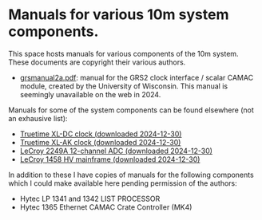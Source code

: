 # Manuals for various 10m system components.

This space hosts manuals for various components of the 10m system. These documents are copyright their various authors.

- [grsmanual2a.pdf](https://github.com/Whipple10m/Documentation/blob/main/components/gpsmanual2a.pdf): manual for the GRS2 clock interface / scalar CAMAC module, created by the University of Wisconsin. This manual is seemingly unavailable on the web in 2024.

Manuals for some of the system components can be found elsewhere (not an exhausive list):

- [Truetime XL-DC clock (downloaded 2024-12-30)](https://glacier.lbl.gov/gtp/DOM/Support/xl-dc-manual.pdf)
- [Truetime XL-AK clock (downloaded 2024-12-30)](https://glacier.lbl.gov/gtp/DOM/Support/xl-ak-manual.pdf)
- [LeCroy 2249A 12-channel ADC (downloaded 2024-12-30)](https://groups.frib.msu.edu/nscl_library/manuals/lecroy/lecroy-2249A-SG-W.pdf)
- [LeCroy 1458 HV mainframe (downloaded 2024-12-30)](https://www.classe.cornell.edu/~xs32/hv/doc/pdf/1458_Manual.pdf)

In addition to these I have copies of manuals for the following components which I could make available here pending permission of the authors:

- Hytec LP 1341 and 1342 LIST PROCESSOR
- Hytec 1365 Ethernet CAMAC Crate Controller (MK4)

